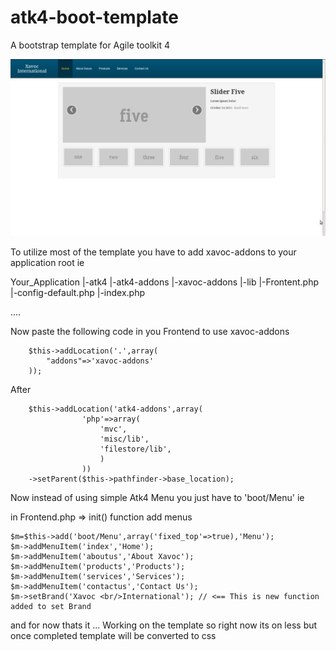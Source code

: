 atk4-boot-template
==================

A bootstrap template for Agile toolkit 4

![Alt text](/aboot-template.png "Optional title")

To utilize most of the template you have to add xavoc-addons to your application root ie

Your_Application
|-atk4
|-atk4-addons
|-xavoc-addons
|-lib
	|-Frontent.php
|-config-default.php
|-index.php

....

Now paste the following code in you Frontend to use xavoc-addons

        $this->addLocation('.',array(
            "addons"=>'xavoc-addons'
        ));

After 

		$this->addLocation('atk4-addons',array(
                    'php'=>array(
                        'mvc',
                        'misc/lib',
                        'filestore/lib',
                        )
                    ))
        ->setParent($this->pathfinder->base_location);

Now instead of using simple Atk4 Menu you just have to 'boot/Menu' ie

in Frontend.php => init() function add menus

	$m=$this->add('boot/Menu',array('fixed_top'=>true),'Menu');  
    $m->addMenuItem('index','Home');
    $m->addMenuItem('aboutus','About Xavoc');
    $m->addMenuItem('products','Products');
    $m->addMenuItem('services','Services');
    $m->addMenuItem('contactus','Contact Us');
    $m->setBrand('Xavoc <br/>International'); // <== This is new function added to set Brand

and for now thats it ... Working on the template so right now its on less but once completed template will be converted to css 

